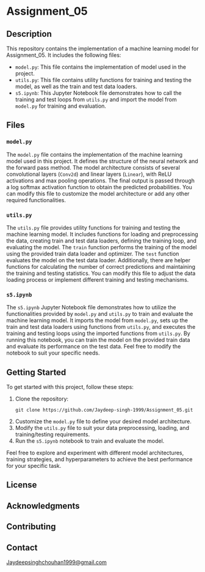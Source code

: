 # Assignment_05

## Description

This repository contains the implementation of a machine learning model for Assignment_05. It includes the following files:

- `model.py`: This file contains the implementation of  model used in the project.
- `utils.py`: This file contains utility functions for training and testing the model, as well as the train and test data loaders.
- `s5.ipynb`: This Jupyter Notebook file demonstrates how to call the training and test loops from `utils.py` and import the model from `model.py` for training and evaluation.

## Files

### `model.py`

The `model.py` file contains the implementation of the machine learning model used in this project. It defines the structure of the neural network and the forward pass method. The model architecture consists of several convolutional layers (`Conv2d`) and linear layers (`Linear`), with ReLU activations and max pooling operations. The final output is passed through a log softmax activation function to obtain the predicted probabilities. You can modify this file to customize the model architecture or add any other required functionalities.

### `utils.py`

The `utils.py` file provides utility functions for training and testing the machine learning model. It includes functions for loading and preprocessing the data, creating train and test data loaders, defining the training loop, and evaluating the model. The `train` function performs the training of the model using the provided train data loader and optimizer. The `test` function evaluates the model on the test data loader. Additionally, there are helper functions for calculating the number of correct predictions and maintaining the training and testing statistics. You can modify this file to adjust the data loading process or implement different training and testing mechanisms.

### `s5.ipynb`

The `s5.ipynb` Jupyter Notebook file demonstrates how to utilize the functionalities provided by `model.py` and `utils.py` to train and evaluate the machine learning model. It imports the model from `model.py`, sets up the train and test data loaders using functions from `utils.py`, and executes the training and testing loops using the imported functions from `utils.py`. By running this notebook, you can train the model on the provided train data and evaluate its performance on the test data. Feel free to modify the notebook to suit your specific needs.

## Getting Started

To get started with this project, follow these steps:

1. Clone the repository:
   ```
   git clone https://github.com/Jaydeep-singh-1999/Assignment_05.git
   ```
2. Customize the `model.py` file to define your desired model architecture.
3. Modify the `utils.py` file to suit your data preprocessing, loading, and training/testing requirements.
4. Run the `s5.ipynb` notebook to train and evaluate the model.

Feel free to explore and experiment with different model architectures, training strategies, and hyperparameters to achieve the best performance for your specific task.

## License

## Acknowledgments

## Contributing

## Contact

 Jaydeepsinghchouhan1999@gmail.com
